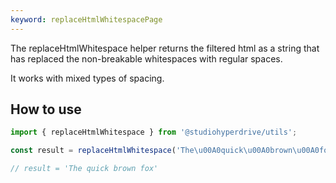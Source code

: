 ```yaml
---
keyword: replaceHtmlWhitespacePage
---
```


The replaceHtmlWhitespace helper returns the filtered html as a string that has replaced the non-breakable whitespaces with regular spaces.

It works with mixed types of spacing.

## How to use

```typescript
import { replaceHtmlWhitespace } from '@studiohyperdrive/utils';

const result = replaceHtmlWhitespace('The\u00A0quick\u00A0brown\u00A0fox');

// result = 'The quick brown fox'
```
